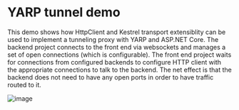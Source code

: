 # YARP tunnel demo

This demo shows how HttpClient and Kestrel transport extensiblity can be used to implement a tunneling proxy with YARP and ASP.NET Core. The backend project connects to the front end via websockets and manages a set of open connections (which is configurable). The front end project waits for connections from configured backends to configure HTTP client with the appropriate connections to talk to the backend. The net effect is that the backend does not need to have any open ports in order to have traffic routed to it.


![image](https://user-images.githubusercontent.com/95136/166737224-0e103041-c18a-485f-a585-bd997b2a8bd4.png)


